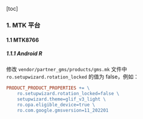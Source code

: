 [toc]

### 1. MTK 平台

#### 1.1 MTK8766

##### 1.1.1 Android R

修改 `vendor/partner_gms/products/gms.mk` 文件中 `ro.setupwizard.rotation_locked` 的值为 false，例如：

```makefile
PRODUCT_PRODUCT_PROPERTIES += \
    ro.setupwizard.rotation_locked=false \
    setupwizard.theme=glif_v3_light \
    ro.opa.eligible_device=true \
    ro.com.google.gmsversion=11_202201
```

